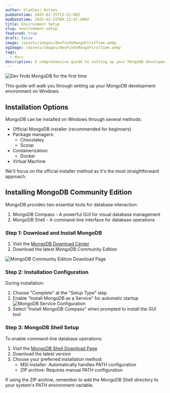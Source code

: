 ```yaml
---
author: Vladimir Kutsev
pubDatetime: 2025-02-25T15:22:00Z
modDatetime: 2025-02-25T09:12:47.400Z
title: Environment Setup
slug: environment-setup
featured: true
draft: false
image: /assets/images/devFindsMongoFirstTime.webp
ogImage: /assets/images/devFindsMongoFirstTime.webp
tags:
  - docs
description: A comprehensive guide to setting up your MongoDB development environment on Windows, including installation options and essential tools.
---
```


![Dev finds MongoDB for the first time](/assets/images/devFindsMongoFirstTime.webp)

This guide will walk you through setting up your MongoDB development environment on Windows.

## Installation Options

MongoDB can be installed on Windows through several methods:

- Official MongoDB installer (recommended for beginners)
- Package managers:
  - Chocolatey
  - Scoop
- Containerization:
  - Docker
- Virtual Machine

We'll focus on the official installer method as it's the most straightforward approach.

## Installing MongoDB Community Edition

MongoDB provides two essential tools for database interaction:
1. MongoDB Compass - A powerful GUI for visual database management
2. MongoDB Shell - A command-line interface for database operations

### Step 1: Download and Install MongoDB

1. Visit the [MongoDB Download Center](https://www.mongodb.com/try/download/community)
2. Download the latest MongoDB Community Edition

![MongoDB Community Edition Download Page](/assets/screenshots/downloadForWindows.png)

### Step 2: Installation Configuration

During installation:
1. Choose "Complete" at the "Setup Type" step
2. Enable "Install MongoDB as a Service" for automatic startup
   ![MongoDB Service Configuration](/assets/screenshots/mongoServiceConfig.png)
3. Select "Install MongoDB Compass" when prompted to install the GUI tool

### Step 3: MongoDB Shell Setup

To enable command-line database operations:

1. Visit the [MongoDB Shell Download Page](https://www.mongodb.com/try/download/shell)
2. Download the latest version
3. Choose your preferred installation method:
   - MSI installer: Automatically handles PATH configuration
   - ZIP archive: Requires manual PATH configuration
   
If using the ZIP archive, remember to add the MongoDB Shell directory to your system's PATH environment variable.
